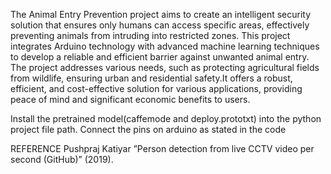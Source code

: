 The Animal Entry Prevention project aims to create an intelligent security solution
that ensures only humans can access specific areas, effectively preventing animals from
intruding into restricted zones. This project integrates Arduino technology with advanced
machine learning techniques to develop a reliable and efficient barrier against
unwanted animal entry.
The project addresses various needs, such as protecting agricultural fields from wildlife,
ensuring urban and residential safety.It offers a robust, efficient, and cost-effective
solution for various applications, providing peace of mind and significant economic
benefits to users.





Install the pretrained model(caffemode and deploy.prototxt) into the python project file path.
Connect the pins on arduino as stated in the code


REFERENCE
Pushpraj Katiyar ”Person detection from live CCTV video per second (GitHub)” (2019).
